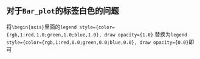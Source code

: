 ## 对于`Bar_plot`的标签白色的问题

将`\begin{axis}`里面的`legend style={color={rgb,1:red,1.0;green,1.0;blue,1.0}, draw opacity={1.0}`
替换为`legend style={color={rgb,1:red,0.0;green,0.0;blue,0.0}, draw opacity={0.0}`即可